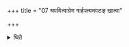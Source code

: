 +++
title = "07 श्रपयित्वाग्रेण गार्हपत्यमवटङ् खात्वा"

+++

<details><summary>थिते</summary>

श्रपयित्वाग्रेण गार्हपत्यमवटं खात्वा तस्मिन्सुरायाः कल्पेन सुरां सन्दधाति ७
</details>
